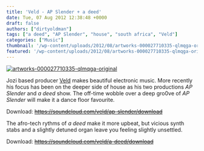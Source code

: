 ```yaml
---
title: 'Veld - AP Slender + a deed'
date: Tue, 07 Aug 2012 12:38:48 +0000
draft: false
authors: ["dirtyoldman"]
tags: ["a deed", "AP Slender", "house", "south africa", "Veld"]
categories: ["Music"]
thumbnail: '/wp-content/uploads/2012/08/artworks-000027710335-qlmqga-original-150x150.jpg'
featured: '/wp-content/uploads/2012/08/artworks-000027710335-qlmqga-original-304x190.jpg'
---
```


[![](/wp-content/uploads/2012/08/artworks-000027710335-qlmqga-original-e1344342062886.jpg "artworks-000027710335-qlmqga-original")](/2012/08/07/veld-ap-slender-deed/artworks-000027710335-qlmqga-original/)

Jozi based producer [Veld](https://soundcloud.com/veld) makes beautiful electronic music. More recently his focus has been on the deeper side of house as his two productions _AP Slender_ and _a deed_ show. The off-time wobble over a deep gro0ve of _AP Slender_ will make it a dance floor favourite.

Download: ~~https://soundcloud.com/veld/ap-slender/download~~

The afro-tech rythms of _a deed_ make it more upbeat, but vicious synth stabs and a slightly detuned organ leave you feeling slightly unsettled.

Download: ~~https://soundcloud.com/veld/a-deed/download~~

